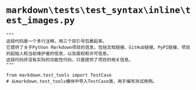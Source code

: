 # `markdown\tests\test_syntax\inline\test_images.py`

```
"""
这段代码是一个多行注释，用三个双引号包裹起来。
它提供了关于Python Markdown项目的信息，包括文档链接、GitHub链接、PyPI链接、项目的起始人和当前维护者的信息，以及版权和许可信息。
这段代码并没有实际的功能性代码，只是提供了项目的相关信息。
"""

from markdown.test_tools import TestCase
# 从markdown.test_tools模块中导入TestCase类，用于编写测试用例。
```